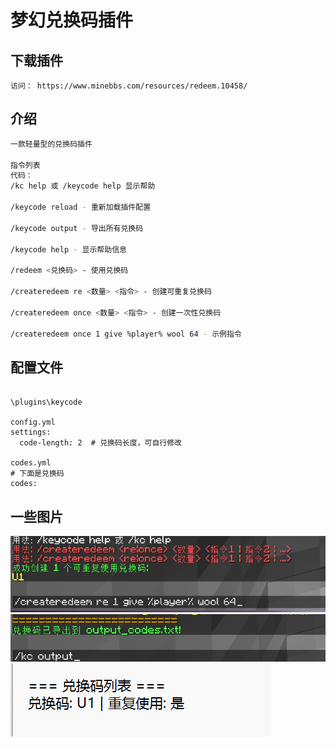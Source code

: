 # 梦幻兑换码插件

## 下载插件
```
访问： https://www.minebbs.com/resources/redeem.10458/
```
## 介绍
``` bash
一款轻量型的兑换码插件

指令列表
代码：
/kc help 或 /keycode help 显示帮助

/keycode reload - 重新加载插件配置

/keycode output - 导出所有兑换码

/keycode help - 显示帮助信息

/redeem <兑换码> - 使用兑换码

/createredeem re <数量> <指令> - 创建可重复兑换码

/createredeem once <数量> <指令> - 创建一次性兑换码

/createredeem once 1 give %player% wool 64 - 示例指令
```
## 配置文件
``` YML

\plugins\keycode

config.yml
settings:
  code-length: 2  # 兑换码长度，可自行修改

codes.yml
# 下面是兑换码
codes:
```
## 一些图片
<img src="./img/1738322939427.png">
<img src="./img/1738323052612.png">
<img src="./img/1738323073906.png">